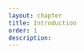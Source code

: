 ```yaml
---
layout: chapter
title: Introduction
order: 1
description: 
---
```


[//]: # ( + Убрать бордер для картинок)

[//]: # (Добавить полные изображения )

[//]: # (Собрать в psd слоями, example - IMG_8040/Title)

[//]: # (Если показать два интерфейса для iphone/ipad)

[//]: # (Главная станица - показываем две колонки - iphone/ipad, далее показываем для каждого типа текущее меню)

[//]: # (Свитчер для телефонов и планшетов)

[//]: # (Для планшетов делаем в 2 колонки, не в 4)

[//]: # (href=„../../tablet/{current-page-url}“)

[//]: # (Структура для картинок, чтобы менялась для каждого типа устройства, + апдейты)

[//]: # (Делаем структуру для картинок, чтобы с .psd забрать структуру для папок на сайте и в дальнейшем подумать как добавлять постфикс для нужного устройства)
